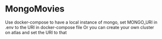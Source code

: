 # MongoMovies
Use docker-compose to have a local instance of mongo, set MONGO_URI in .env to the URI in docker-compose file
Or you can create your own cluster on atlas and set the URI to that